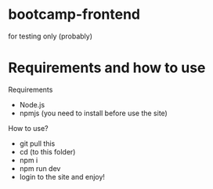 # bootcamp-frontend
for testing only (probably)

# Requirements and how to use

Requirements
- Node.js
- npmjs (you need to install before use the site)

How to use?
- git pull this
- cd (to this folder)
- npm i
- npm run dev
- login to the site and enjoy!
